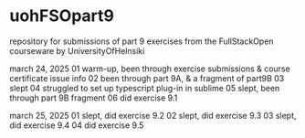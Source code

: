 # uohFSOpart9
repository for submissions of part 9 exercises from the FullStackOpen courseware by UniversityOfHelnsiki


march 24, 2025
01 warm-up, been through exercise submissions & course certificate issue info
02 been through part 9A, & a fragment of part9B
03 slept
04 struggled to set up typescript plug-in in sublime
05 slept, been through part 9B fragment
06 did exercise 9.1

march 25, 2025
01 slept, did exercise 9.2
02 slept, did exercise 9.3
03 slept, did exercise 9.4
04 did exercise 9.5